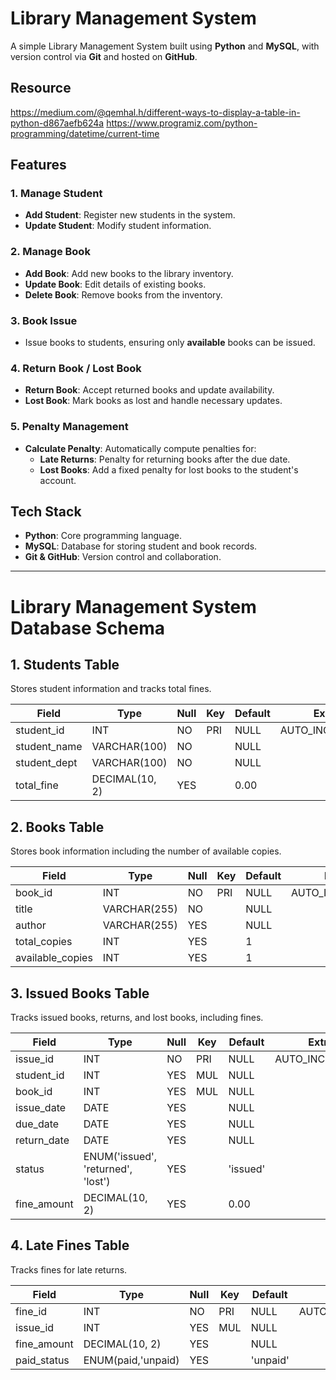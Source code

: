 
# Library Management System

A simple Library Management System built using **Python** and **MySQL**, with version control via **Git** and hosted on **GitHub**.

## Resource
https://medium.com/@qemhal.h/different-ways-to-display-a-table-in-python-d867aefb624a
https://www.programiz.com/python-programming/datetime/current-time

## Features

### 1. Manage Student
- **Add Student**: Register new students in the system.
- **Update Student**: Modify student information.

### 2. Manage Book
- **Add Book**: Add new books to the library inventory.
- **Update Book**: Edit details of existing books.
- **Delete Book**: Remove books from the inventory.

### 3. Book Issue
- Issue books to students, ensuring only **available** books can be issued.

### 4. Return Book / Lost Book
- **Return Book**: Accept returned books and update availability.
- **Lost Book**: Mark books as lost and handle necessary updates.

### 5. Penalty Management
- **Calculate Penalty**: Automatically compute penalties for:
  - **Late Returns**: Penalty for returning books after the due date.
  - **Lost Books**: Add a fixed penalty for lost books to the student's account.

## Tech Stack
- **Python**: Core programming language.
- **MySQL**: Database for storing student and book records.
- **Git & GitHub**: Version control and collaboration.

---

# Library Management System Database Schema

## 1. Students Table
Stores student information and tracks total fines.

| Field          | Type             | Null | Key  | Default      | Extra          |
|----------------|------------------|------|------|--------------|----------------|
| student_id     | INT              | NO   | PRI  | NULL         | AUTO_INCREMENT |
| student_name   | VARCHAR(100)     | NO   |      | NULL         |                |
| student_dept   | VARCHAR(100)     | NO   |      | NULL         |                |
| total_fine     | DECIMAL(10, 2)   | YES  |      | 0.00         |                |

## 2. Books Table
Stores book information including the number of available copies.

| Field              | Type             | Null | Key  | Default      | Extra          |
|--------------------|------------------|------|------|--------------|----------------|
| book_id            | INT              | NO   | PRI  | NULL         | AUTO_INCREMENT |
| title              | VARCHAR(255)     | NO   |      | NULL         |                |
| author             | VARCHAR(255)     | YES  |      | NULL         |                |
| total_copies       | INT              | YES  |      | 1            |                |
| available_copies   | INT              | YES  |      | 1            |                |

## 3. Issued Books Table
Tracks issued books, returns, and lost books, including fines.

| Field          | Type             | Null | Key  | Default      | Extra          |
|----------------|------------------|------|------|--------------|----------------|
| issue_id       | INT              | NO   | PRI  | NULL         | AUTO_INCREMENT |
| student_id     | INT              | YES  | MUL  | NULL         |                |
| book_id        | INT              | YES  | MUL  | NULL         |                |
| issue_date     | DATE             | YES  |      | NULL         |                |
| due_date       | DATE             | YES  |      | NULL         |                |
| return_date    | DATE             | YES  |      | NULL         |                |
| status         | ENUM('issued', 'returned', 'lost') | YES | | 'issued'    |                |
| fine_amount    | DECIMAL(10, 2)   | YES  |      | 0.00         |                |

## 4. Late Fines Table
Tracks fines for late returns.

| Field          | Type             | Null | Key  | Default      | Extra          |
|----------------|------------------|------|------|--------------|----------------|
| fine_id        | INT              | NO   | PRI  | NULL         | AUTO_INCREMENT |
| issue_id       | INT              | YES  | MUL  | NULL         |                |
| fine_amount    | DECIMAL(10, 2)   | YES  |      | NULL         |                |
| paid_status    |ENUM(paid,'unpaid)| YES  |      | 'unpaid'     |                |
